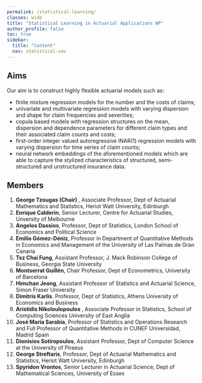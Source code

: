 ```yaml
---
permalink: /statistical-learning/
classes: wide
title: "Statistical Learning in Actuarial Applications WP"
author_profile: false
toc: true
sidebar:
  title: "Content"
  nav: statistical-nav
---
```


## Aims
Our aim is to construct highly flexible actuarial models such as:
<ul>
<li> finite mixture regression models for the number and the costs of claims; </li>
<li> univariate and multivariate regression models with varying dispersion and shape for claim frequencies and severities; </li>
<li> copula based models with regression structures on the mean, dispersion and dependence parameters for different claim types and their associated claim counts and costs; </li>
<li> first-order integer valued autoregressive INAR(1) regression models with varying dispersion for time series of claim counts; </li>
<li> neural network embeddings of the aforementioned models which are able to capture the stylized characteristics of structured, semi-structured and unstructured insurance data. </li>
</ul>

## Members
1. <b> George Tzougas (Chair) </b>, Associate Professor, Dept of Actuarial Mathematics and Statistics, Heriot Watt University, Edinburgh
2. <b> Enrique Calderin</b>, Senior Lecturer, Centre for Actuarial Studies, Unversity of Melbourne
3. <b> Angelos Dassios</b>, Professor, Dept of Statistics, London School of Economics and Political Science 
4. <b> Emilio Gómez-Déniz</b>, Professor in Department of Quantitative Methods in Economics and Management of the University of Las Palmas de Gran Canaria
5. <b> Tsz Chai Fung</b>, Assistant Professor, J. Mack Robinson College of Business, Georgia State University 
6. <b> Montserrat Guillén</b>, Chair Professor, Dept of Econometrics, University of Barcelona
7. <b> Himchan Jeong</b>, Assistant Professor of Statistics and Actuarial Science, Simon Fraser University
8. <b> Dimitris Karlis</b>. Professor, Dept of Statistics, Athens University of Economics and Business
9. <b> Aristidis Nikoloulopoulos </b>, Associate Professor in Statistics, School of Computing Sciences University of East Anglia
10. <b> José Maria Sarabia</b>,  Professor of Statistics and Operations Research and Full Professor of Quantitative Methods in CUNEF Universidad, Madrid Spain
11. <b> Dionisios Sotiropoulos</b>,  Assistant Professor, Dept of Computer Science at the University of Piraeus
12. <b> George Streftaris</b>,  Professor, Dept of Actuarial Mathematics and Statistics, Heriot Watt University, Edinburgh
13. <b> Spyridon Vrontos</b>, Senior Lecturer in Actuarial Science, Dept of Mathematical Sciences, University of Essex
